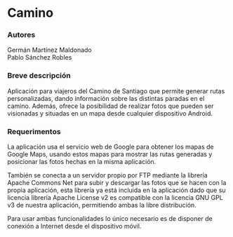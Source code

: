 Camino
======


### Autores

Germán Martínez Maldonado  
Pablo Sánchez Robles

### Breve descripción

Aplicación para viajeros del Camino de Santiago que permite generar rutas personalizadas, dando información sobre las distintas paradas en el camino. Además, ofrece la posibilidad de realizar fotos que pueden ser visionadas y situadas en un mapa desde cualquier dispositivo Android.

### Requerimentos

La aplicación usa el servicio web de Google para obtener los mapas de Google Maps, usando estos mapas para mostrar las rutas generadas y posicionar las fotos hechas en la misma aplicación.  

También se conecta a un servidor propio por FTP mediante la librería Apache Commons Net para subir y descargar las fotos que se hacen con la propia aplicación, esta librería ya está incluida en la aplicación dado que su licencia librería Apache License v2 es compatible con la licencia GNU GPL v3 de nuestra aplicación, permitiendo ambas la libre distribución.  

Para usar ambas funcionalidades lo único necesario es de disponer de conexión a Internet desde el dispositivo móvil.

